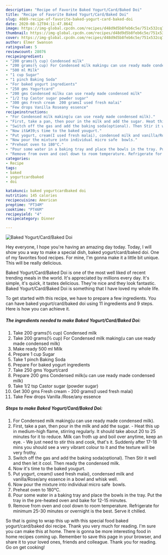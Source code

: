 ```yaml
---
description: "Recipe of Favorite Baked Yogurt/Card/Baked Doi"
title: "Recipe of Favorite Baked Yogurt/Card/Baked Doi"
slug: 4089-recipe-of-favorite-baked-yogurt-card-baked-doi
date: 2020-08-12T04:11:47.864Z
image: https://img-global.cpcdn.com/recipes/d48d9d5b8feb6c5e/751x532cq70/baked-yogurtcardbaked-doi-recipe-main-photo.jpg
thumbnail: https://img-global.cpcdn.com/recipes/d48d9d5b8feb6c5e/751x532cq70/baked-yogurtcardbaked-doi-recipe-main-photo.jpg
cover: https://img-global.cpcdn.com/recipes/d48d9d5b8feb6c5e/751x532cq70/baked-yogurtcardbaked-doi-recipe-main-photo.jpg
author: Elmer Swanson
ratingvalue: 5
reviewcount: 28076
recipeingredient:
- "200 grams(½ cup) Condensed milk"
- "200 grams(½ cup) For Condensed milk makingu can use ready made condensed milk"
- "500 ml Milk"
- "1 cup Sugar"
- "1 pinch Baking Soda"
- "For baked yogurt ingredients"
- "250 gms Yogurtcard"
- "200 gms Condensed milku can use ready made condensed milk"
- "1/2 tsp Castor sugar powder sugar"
- "300 gms Fresh cream  200 gramsI used fresh malai"
- "Few drops Vanilla Roseany essence"
recipeinstructions:
- "For Condensed milk making(u can use ready made condensed milk)."
- "First, take a pan, then pour in the milk and add the sugar. Heat this up in medium-high flame, stirring regularly. It should take about 20 to 25 minutes for it to reduce. Milk can froth up and boil over anytime, keep an eye. We just need to stir this and cook, that&#39;s it. Suddenly after 17-18 mins you should see a very vibrant colour to it and the texture will be very frothy."
- "Switch off the gas and add the baking soda(optional). Then Stir it well and then let it cool. Then ready the condensed milk."
- "Now it&#39;s time to the baked yougurt."
- "Put yogurt, cream(I used fresh malai), condensed milk and vanilla/Rose/any essence in a bowl and whisk well."
- "Now pour the mixture into individual micro safe  bowls."
- "Preheat oven to 180°C."
- "Pour some water in a baking tray and place the bowls in the tray. Put the tray in the pre-heated oven and bake for 12-15 minutes."
- "Remove from oven and cool down to room temperature. Refrigerate for minimum 25-30 minutes or overnight is the best. Serve it chilled."
categories:
- Recipe
tags:
- baked
- yogurtcardbaked
- doi

katakunci: baked yogurtcardbaked doi 
nutrition: 145 calories
recipecuisine: American
preptime: "PT34M"
cooktime: "PT46M"
recipeyield: "4"
recipecategory: Dinner

---
```



![Baked Yogurt/Card/Baked Doi](https://img-global.cpcdn.com/recipes/d48d9d5b8feb6c5e/751x532cq70/baked-yogurtcardbaked-doi-recipe-main-photo.jpg)

Hey everyone, I hope you're having an amazing day today. Today, I will show you a way to make a special dish, baked yogurt/card/baked doi. One of my favorites food recipes. For mine, I'm gonna make it a little bit unique. This will be really delicious.

Baked Yogurt/Card/Baked Doi is one of the most well liked of recent trending meals in the world. It's appreciated by millions every day. It's simple, it's quick, it tastes delicious. They're nice and they look fantastic. Baked Yogurt/Card/Baked Doi is something that I have loved my whole life.




To get started with this recipe, we have to prepare a few ingredients. You can have baked yogurt/card/baked doi using 11 ingredients and 9 steps. Here is how you can achieve it.

<!--inarticleads1-->

##### The ingredients needed to make Baked Yogurt/Card/Baked Doi:

1. Take 200 grams(½ cup) Condensed milk
1. Take 200 grams(½ cup) For Condensed milk making(u can use ready made condensed milk)
1. Make ready 500 ml Milk
1. Prepare 1 cup Sugar
1. Take 1 pinch Baking Soda
1. Prepare For baked yogurt ingredients
1. Take 250 gms Yogurt/card
1. Prepare 200 gms Condensed milk(u can use ready made condensed milk)
1. Take 1/2 tsp Castor sugar (powder sugar)
1. Get 300 gms Fresh cream - 200 grams(I used fresh malai)
1. Take Few drops Vanilla /Rose/any essence




<!--inarticleads2-->

##### Steps to make Baked Yogurt/Card/Baked Doi:

1. For Condensed milk making(u can use ready made condensed milk).
1. First, take a pan, then pour in the milk and add the sugar. - Heat this up in medium-high flame, stirring regularly. It should take about 20 to 25 minutes for it to reduce. Milk can froth up and boil over anytime, keep an eye. - We just need to stir this and cook, that&#39;s it. Suddenly after 17-18 mins you should see a very vibrant colour to it and the texture will be very frothy.
1. Switch off the gas and add the baking soda(optional). Then Stir it well and then let it cool. Then ready the condensed milk.
1. Now it&#39;s time to the baked yougurt.
1. Put yogurt, cream(I used fresh malai), condensed milk and vanilla/Rose/any essence in a bowl and whisk well.
1. Now pour the mixture into individual micro safe  bowls.
1. Preheat oven to 180°C.
1. Pour some water in a baking tray and place the bowls in the tray. Put the tray in the pre-heated oven and bake for 12-15 minutes.
1. Remove from oven and cool down to room temperature. Refrigerate for minimum 25-30 minutes or overnight is the best. Serve it chilled.




So that is going to wrap this up with this special food baked yogurt/card/baked doi recipe. Thank you very much for reading. I'm sure you can make this at home. There is gonna be more interesting food in home recipes coming up. Remember to save this page in your browser, and share it to your loved ones, friends and colleague. Thank you for reading. Go on get cooking!
